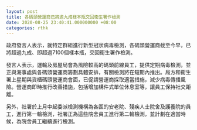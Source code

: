 ```yaml
---
layout: post
title: 各碼頭營運商已將逾九成樣本瓶交回衞生署作檢測
date: 2020-08-25 23:40:41.000000000 +08:00
categories: rthk
---
```


政府發言人表示，就特定群組進行新型冠狀病毒檢測，各碼頭營運商截至今早，已將超過九成、即超過7100個樣本瓶，交回衞生署作檢測。

發言人表示，運輸及房屋局會為風險較高的碼頭前線員工，提供定期病毒檢測，並正與海事處與各碼頭營運商籌劃具體安排，有關檢測將在短期內推出。局方和衞生署上星期與貨櫃碼頭營運商會面，已促請營運商採取適當措施，減少病毒傳播風險。營運商即時推行改善措施，包括增加構件式單位休息室等，讓員工保持社交距離。
 
另外，社署於上月中起委派檢測機構為各區的安老院、殘疾人士院舍及護養院的員工，進行第一輪檢測，社署正為這些院舍員工進行第二輪檢測，並計劃在適當時候，為院舍員工繼續進行檢測。
